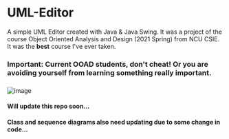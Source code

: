 # UML-Editor
A simple UML Editor created with Java & Java Swing. It was a project of the course Object Oriented Analysis and Design (2021 Spring) from NCU CSIE. It was the **best** course I've ever taken.

### Important: Current OOAD students, don't cheat! Or you are avoiding yourself from learning something really important. 
### 
###


![image](https://user-images.githubusercontent.com/56227873/121818634-f7e69800-ccba-11eb-9e60-36b845f60f1d.png)


#### Will update this repo soon...
#### Class and sequence diagrams also need updating due to some change in code...
